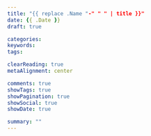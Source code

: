 ```yaml
---
title: "{{ replace .Name "-" " " | title }}"
date: {{ .Date }}
draft: true

categories:
keywords:
tags:

clearReading: true
metaAlignment: center

comments: true
showTags: true
showPagination: true
showSocial: true
showDate: true

summary: ""
---
```


